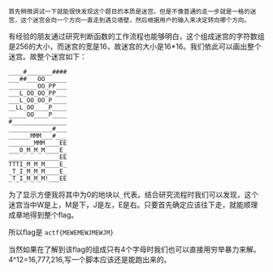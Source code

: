 	首先稍微调试一下就能很快发现这个题目的本质是迷宫。但是不像普通的走一步就是一格的迷宫，这个迷宫会向一个方向一直走到遇见墙壁，然后根据用户的输入来决定转向哪个方向。

有经验的朋友通过研究判断函数的工作流程也能够明白，这个组成迷宫的字符数组是256的大小，而迷宫的宽是16，故迷宫的大小是16*16。我们依此可以画出整个迷宫。故整个迷宫如下：

```
____#_______####
___##___OO______
________OO_PP___
___L_OO_OO_PP___
___L_OO_OO_P____
__LL_OO____P____
_____OO____P____
#_______________
____________#___
______MMM___#___
_______MMM____EE
___0_M_M_M____E_
______________EE
TTTI_M_M_M____E_
_T_I_M_M_M____E_
_T_I_M_M_M!___EE
```

为了显示方便我将其中为0的地块以`_`代表。结合研究流程时我们可以发现，这个迷宫当中W是上，M是下，J是左，E是右。只要首先确定应该往下走，就能顺理成章地得到整个flag。

所以flag是 `actf{MEWEMEWJMEWJM}`

当然如果在了解到该flag的组成只有4个字母时我们也可以直接用穷举暴力来解。4^12=16,777,216,写一个脚本应该还是能跑出来的。

